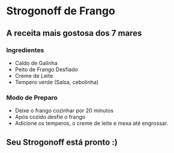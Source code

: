 # Strogonoff de Frango
## **A receita mais gostosa dos 7 mares**
### Ingredientes
 - Caldo de Galinha
 - Peito de Frango Desfiado
 - Creme de Leite
 - Tempero verde (Salsa, cebolinha)

### Modo de Preparo
  - Deixe o frango cozinhar por 20 minutos
  - Após cozido desfie o frango
  - Adicione os temperos, o creme de leite e mexa até engrossar.

## Seu Strogonoff está pronto :)


